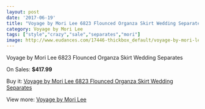 ```yaml
---
layout: post
date: '2017-06-19'
title: "Voyage by Mori Lee 6823 Flounced Organza Skirt Wedding Separates"
category: Voyage by Mori Lee
tags: ["style","crazy","sale","separates","mori"]
image: http://www.eudances.com/17446-thickbox_default/voyage-by-mori-lee-6823-flounced-organza-skirt-wedding-separates.jpg
---
```

Voyage by Mori Lee 6823 Flounced Organza Skirt Wedding Separates

On Sales: **$417.99**
<a href="https://www.eudances.com/en/voyage-by-mori-lee/5100-voyage-by-mori-lee-6823-flounced-organza-skirt-wedding-separates.html"><amp-img layout="responsive" width="600" height="600" src="//www.eudances.com/17446-thickbox_default/voyage-by-mori-lee-6823-flounced-organza-skirt-wedding-separates.jpg" alt="Voyage by Mori Lee 6823 Flounced Organza Skirt Wedding Separates 0" /></a>
<a href="https://www.eudances.com/en/voyage-by-mori-lee/5100-voyage-by-mori-lee-6823-flounced-organza-skirt-wedding-separates.html"><amp-img layout="responsive" width="600" height="600" src="//www.eudances.com/17447-thickbox_default/voyage-by-mori-lee-6823-flounced-organza-skirt-wedding-separates.jpg" alt="Voyage by Mori Lee 6823 Flounced Organza Skirt Wedding Separates 1" /></a>

Buy it: [Voyage by Mori Lee 6823 Flounced Organza Skirt Wedding Separates](https://www.eudances.com/en/voyage-by-mori-lee/5100-voyage-by-mori-lee-6823-flounced-organza-skirt-wedding-separates.html "Voyage by Mori Lee 6823 Flounced Organza Skirt Wedding Separates")

View more: [Voyage by Mori Lee](https://www.eudances.com/en/47-voyage-by-mori-lee "Voyage by Mori Lee")